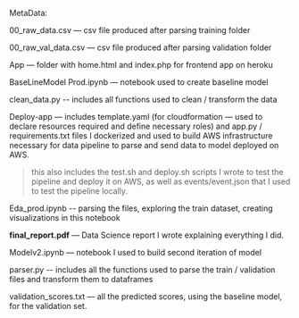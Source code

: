 MetaData:



00_raw_data.csv — csv file produced after parsing training folder

00_raw_val_data.csv — csv file produced after parsing validation folder

App — folder with home.html and index.php for frontend app on heroku

BaseLineModel Prod.ipynb — notebook used to create baseline model

clean_data.py -- includes all functions used to clean / transform the data

Deploy-app — includes template.yaml (for cloudformation — used to declare resources required and define necessary roles) and app.py / requirements.txt files I dockerized and used to build AWS infrastructure necessary for data pipeline to parse and send data to model deployed on AWS.

> this also includes the test.sh and deploy.sh scripts I wrote to test the pipeline and  deploy it on AWS, as well as events/event.json that I used to test the pipeline locally.

Eda_prod.ipynb -- parsing the files, exploring the train dataset, creating visualizations in this notebook

**final_report.pdf** — Data Science report I wrote explaining everything I did.

Modelv2.ipynb — notebook I used to build second iteration of model

parser.py -- includes all the functions used to parse the train / validation files and transform them to dataframes

validation_scores.txt — all the predicted scores, using the baseline model, for the validation set.